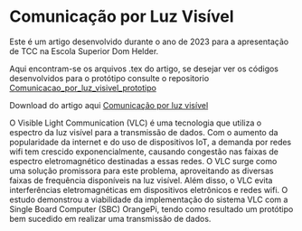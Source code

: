 # Comunicação por Luz Visível

Este é um artigo desenvolvido durante o ano de 2023 para a apresentação de TCC na Escola Superior Dom Helder.

Aqui encontram-se os arquivos .tex do artigo, se desejar ver os códigos desenvolvidos para o protótipo consulte o repositorio [Comunicacao_por_luz_visivel_prototipo](https://github.com/HugoOliveiraSoares/Comunicacao_por_luz_visivel_prototipo)

Download do artigo aqui [Comunicação por luz visível](https://github.com/HugoOliveiraSoares/Comunicacao_por_luz_visivel/releases/download/final/Comunicacao_por_luz_visivel.pdf)

O Visible Light Communication (VLC) é uma tecnologia que utiliza o espectro da luz visível para a transmissão de dados. Com o aumento da popularidade da internet e do uso de dispositivos IoT, a demanda por redes wifi tem crescido exponencialmente, causando congestão nas faixas de espectro eletromagnético destinadas a essas redes. O VLC surge como uma solução promissora para este problema, aproveitando as diversas faixas de frequência disponíveis na luz visível. Além disso, o VLC evita interferências eletromagnéticas em dispositivos eletrônicos e redes wifi. O estudo demonstrou a viabilidade da implementação do sistema VLC com a Single Board Computer (SBC) OrangePi, tendo como resultado um protótipo bem sucedido em realizar uma transmissão de dados.
